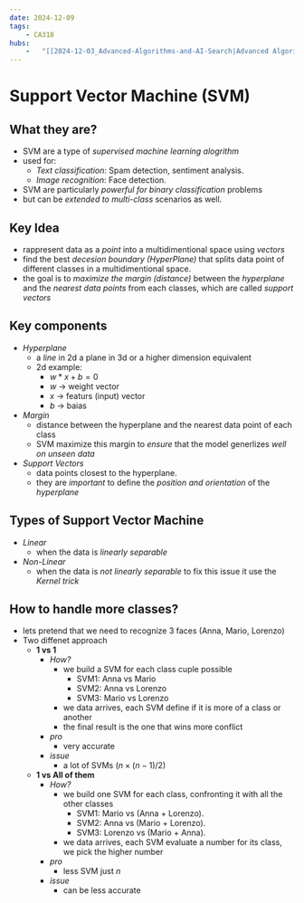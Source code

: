 ```yaml
---
date: 2024-12-09 
tags: 
    - CA318
hubs: 
    -   "[[2024-12-03_Advanced-Algorithms-and-AI-Search|Advanced Algorithms and AI Search]]"
---
```


# Support Vector Machine (SVM)

## What they are?
- SVM are a type of *supervised machine learning alogrithm*
- used for:
  - *Text classification*: Spam detection, sentiment analysis.
  - *Image recognition*: Face detection.
- SVM are particularly *powerful for binary classification* problems 
- but can be *extended to multi-class* scenarios as well.

## Key Idea
- rappresent data as a *point* into a multidimentional space using *vectors*
- find the best *decesion boundary (HyperPlane)* that splits data point of different classes in a multidimentional space.
- the goal is to *maximize the margin (distance)* between the *hyperplane* and the *nearest data points* from each classes, which are called *support vectors*

## Key components
- *Hyperplane*
  - a *line* in 2d a plane in 3d or a higher dimension equivalent
  - 2d example:
    - $w * x + b = 0$
    - $w$ -> weight vector
    - $x$ -> featurs (input) vector
    - $b$ -> baias
- *Margin*
  - distance between the hyperplane and the nearest data point of each class
  - SVM maximize this margin to *ensure* that the model generlizes *well on unseen data*
- *Support Vectors*
  - data points closest to the hyperplane.
  - they are *important* to define the *position and orientation* of the *hyperplane*

## Types of Support Vector Machine
- *Linear*
  - when the data is *linearly separable*
- *Non-Linear*
  - when the data is *not linearly separable* to fix this issue it use the *Kernel trick*

## How to handle more classes? 
- lets pretend that we need to recognize 3 faces (Anna, Mario, Lorenzo)
- Two diffenet approach
  - **1 vs 1**
    - *How?*
      - we build a SVM for each class cuple possible
        - SVM1: Anna vs Mario
        - SVM2: Anna vs Lorenzo
        - SVM3: Mario vs Lorenzo
      - we data arrives, each SVM define if it is more of a class or another 
      - the final result is the one that wins more conflict
    - *pro*
      - very accurate
    - *issue*
      - a lot of SVMs $(n \times (n - 1) / 2)$
  - **1 vs All of them**
    - *How?*
      - we build one SVM for each class, confronting it with all the other classes
        - SVM1: Mario   vs (Anna + Lorenzo).
        - SVM2: Anna    vs (Mario + Lorenzo).
        - SVM3: Lorenzo vs (Mario + Anna).
      - we data arrives, each SVM evaluate a number for its class, we pick the higher number
    - *pro*
      - less SVM just $n$
    - *issue*
      - can be less accurate
